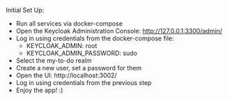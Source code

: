 Initial Set Up:

- Run all services via docker-compose
- Open the Keycloak Administration Console: http://127.0.0.1:3300/admin/
- Log in using credentials from the docker-compose file:
    - KEYCLOAK_ADMIN: root
    - KEYCLOAK_ADMIN_PASSWORD: sudo
- Select the my-to-do realm
- Create a new user, set a password for them
- Open the UI: http://localhost:3002/
- Log in using credentials from the previous step
- Enjoy the app! :)
